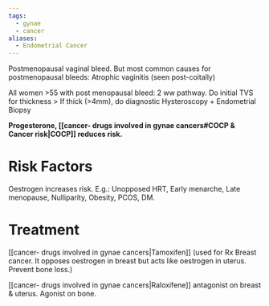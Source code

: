 ```yaml
---
tags:
  - gynae
  - cancer
aliases:
  - Endometrial Cancer
---
```

Postmenopausal vaginal bleed.
	But most common causes for postmenopausal bleeds: Atrophic vaginitis (seen post-coitally)

All women >55 with post menopausal bleed: 2 ww pathway.
	Do initial TVS for thickness > If thick (>4mm), do diagnostic Hysteroscopy + Endometrial Biopsy

**Progesterone, [[cancer- drugs involved in gynae cancers#COCP & Cancer risk|COCP]] reduces risk.**

# Risk Factors
Oestrogen increases risk.
	E.g.: Unopposed HRT, Early menarche, Late menopause, Nulliparity,
Obesity, PCOS, DM.

# Treatment
[[cancer- drugs involved in gynae cancers|Tamoxifen]] (used for Rx Breast cancer. It opposes oestrogen in breast but acts like oestrogen in uterus. Prevent bone loss.)

[[cancer- drugs involved in gynae cancers|Raloxifene]] antagonist on breast & uterus. Agonist on bone. 